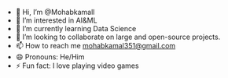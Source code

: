- 👋 Hi, I’m @Mohabkamall
- 👀 I’m interested in AI&ML
- 🌱 I’m currently learning Data Science
- 💞️ I’m looking to collaborate on large and open-source projects.
- 📫 How to reach me mohabkamal351@gmail.com
- 😄 Pronouns: He/Him
- ⚡ Fun fact: I love playing video games

<!---
Mohabkamall/Mohabkamall is a ✨ special ✨ repository because its `README.md` (this file) appears on your GitHub profile.
You can click the Preview link to take a look at your changes.
--->
